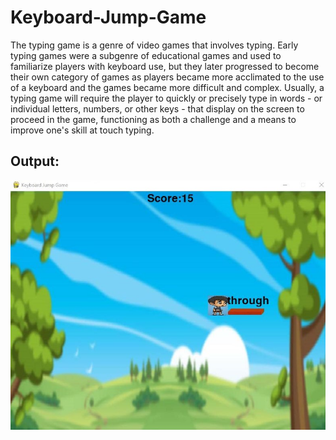 # Keyboard-Jump-Game

The typing game is a genre of video games that involves typing. Early typing games were a subgenre of educational games and used to familiarize players with keyboard use, but they later progressed to become their own category of games as players became more acclimated to the use of a keyboard and the games became more difficult and complex. Usually, a typing game will require the player to quickly or precisely type in words - or individual letters, numbers, or other keys - that display on the screen to proceed in the game, functioning as both a challenge and a means to improve one's skill at touch typing. 

## Output:

![](output.jpg)
